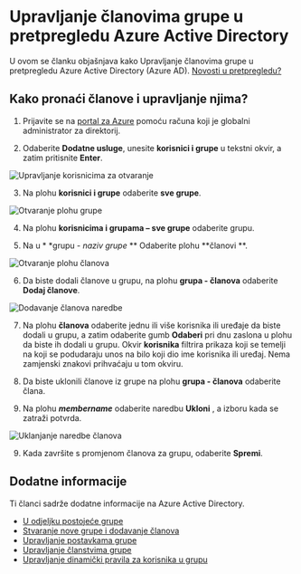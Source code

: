 <properties
    pageTitle="Upravljanje članovima grupe u pretpregledu Azure Active Directory | Microsoft Azure"
    description="Kako korisnicima i uređajima koji su članovi grupe u servisu Azure Active Directory"
    services="active-directory"
    documentationCenter=""
    authors="curtand"
    manager="femila"
    editor=""/>

<tags
    ms.service="active-directory"
    ms.workload="identity"
    ms.tgt_pltfrm="na"
    ms.devlang="na"
    ms.topic="article"
    ms.date="09/12/2016"
    ms.author="curtand"/>


# <a name="manage-the-members-for-a-group-in-azure-active-directory-preview"></a>Upravljanje članovima grupe u pretpregledu Azure Active Directory

U ovom se članku objašnjava kako Upravljanje članovima grupe u pretpregledu Azure Active Directory (Azure AD). [Novosti u pretpregledu?](active-directory-preview-explainer.md)

## <a name="how-do-i-find-the-members-and-manage-them"></a>Kako pronaći članove i upravljanje njima?

1.  Prijavite se na [portal za Azure](https://portal.azure.com) pomoću računa koji je globalni administrator za direktorij.

2.  Odaberite **Dodatne usluge**, unesite **korisnici i grupe** u tekstni okvir, a zatim pritisnite **Enter**.

  ![Upravljanje korisnicima za otvaranje](./media/active-directory-groups-members-azure-portal/search-user-management.png)

3.  Na plohu **korisnici i grupe** odaberite **sve grupe**.

  ![Otvaranje plohu grupe](./media/active-directory-groups-members-azure-portal/view-groups-blade.png)

4. Na plohu **korisnicima i grupama – sve grupe** odaberite grupu.

5. Na u * *grupu - *naziv grupe* ** Odaberite plohu **članovi **.

  ![Otvaranje plohu članova](./media/active-directory-groups-members-azure-portal/view-group-members.png)

6. Da biste dodali članove u grupu, na plohu **grupa - članova** odaberite **Dodaj članove**.

  ![Dodavanje članova naredbe](./media/active-directory-groups-members-azure-portal/add-group-members-command.png)

7. Na plohu **članova** odaberite jednu ili više korisnika ili uređaje da biste dodali u grupu, a zatim odaberite gumb **Odaberi** pri dnu zaslona u plohu da biste ih dodali u grupu. Okvir **korisnika** filtrira prikaza koji se temelji na koji se podudaraju unos na bilo koji dio ime korisnika ili uređaj. Nema zamjenski znakovi prihvaćaju u tom okviru.

8. Da biste uklonili članove iz grupe na plohu **grupa - članova** odaberite člana.

9. Na plohu ***membername*** odaberite naredbu **Ukloni** , a izboru kada se zatraži potvrda.

  ![Uklanjanje naredbe članova](./media/active-directory-groups-members-azure-portal/remove-group-members-command.png)

9. Kada završite s promjenom članova za grupu, odaberite **Spremi**.


## <a name="additional-information"></a>Dodatne informacije

Ti članci sadrže dodatne informacije na Azure Active Directory.

* [U odjeljku postojeće grupe](active-directory-groups-view-azure-portal.md)
* [Stvaranje nove grupe i dodavanje članova](active-directory-groups-create-azure-portal.md)
* [Upravljanje postavkama grupe](active-directory-groups-settings-azure-portal.md)
* [Upravljanje članstvima grupe](active-directory-groups-membership-azure-portal.md)
* [Upravljanje dinamički pravila za korisnika u grupu](active-directory-groups-dynamic-membership-azure-portal.md)
